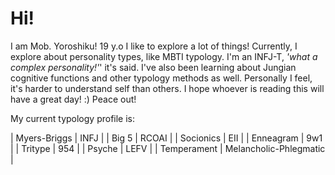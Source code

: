 # Hi!

I am Mob. Yoroshiku!
19 y.o
I like to explore a lot of things!
Currently, I explore about personality types, like MBTI typology.
I'm an INFJ-T, _'what a complex personality!'_' it's said.
I've also been learning about Jungian cognitive functions and other typology methods as well.
Personally I feel, it's harder to understand self than others.
I hope whoever is reading this will have a great day! :)
Peace out!

My current typology profile is:

| Myers-Briggs | INFJ                   |
| Big 5        | RCOAI                  |
| Socionics    | EII                    |
| Enneagram    | 9w1                    |
| Tritype      | 954                    |
| Psyche       | LEFV                   |
| Temperament  | Melancholic-Phlegmatic |
